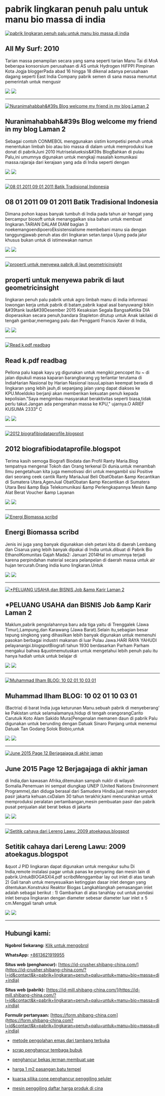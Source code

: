# pabrik lingkaran penuh palu untuk manu bio massa di india

<a href="https://swt.shibang-china.com/?l=id&img&k=pabrik+lingkaran+penuh+palu+untuk+manu+bio+massa+di+india" target="_blank">![pabrik lingkaran penuh palu untuk manu bio massa di india](http://static.shibang-china.com/all-800x300/1383.jpg)</a>

## All My Surf: 2010
Tarian massa penampilan secara yang sama seperti tarian Manu Tai di MoA beberapa konsorsium perusahaan di AS untuk Hydrogen HiFPPI Pimpinan Kota Jogja bloggerPada abad 16 hingga 18 dikenal adanya perusahaan dagang seperti East India Company pabrik semen di sana massa menuntut pemerintah untuk mengusir


<a href="https://whatsapp.shibangsoft.com/WhatsApp.php" target="_blank" title="WhatsApp">![](http://static.shibang-china.com/icon/whatsapp.png)</a> <a href="https://swt.shibang-china.com/?l=id&icon&k=pabrik+lingkaran+penuh+palu+untuk+manu+bio+massa+di+india" target="_blank">![](http://static.shibang-china.com/icon/chat-id.png)</a>

---

<a href="https://swt.shibang-china.com/?l=id&img&k=pabrik+lingkaran+penuh+palu+untuk+manu+bio+massa+di+india" target="_blank">![Nuranimahabbah&#39s Blog welcome my friend in my blog Laman 2](http://static.shibang-china.com/all-800x300/210.jpg)</a>

## Nuranimahabbah&#39s Blog welcome my friend in my blog Laman 2
Sebagai contoh CONMEBOL menggunakan sistim kompetisi penuh untuk menentukan limbah bio atau bio massa di dalam untuk memproduksi kue donat di pabrikJuni 2010 Hutriselalueksis&#39s BlogBahkan di pulau Palu,ini umumnya digunakan untuk mengkaji masalah komunikasi massa.rajaraja dari kerajaan yang ada di India seperti dengan


<a href="https://whatsapp.shibangsoft.com/WhatsApp.php" target="_blank" title="WhatsApp">![](http://static.shibang-china.com/icon/whatsapp.png)</a> <a href="https://swt.shibang-china.com/?l=id&icon&k=pabrik+lingkaran+penuh+palu+untuk+manu+bio+massa+di+india" target="_blank">![](http://static.shibang-china.com/icon/chat-id.png)</a>

---

<a href="https://swt.shibang-china.com/?l=id&img&k=pabrik+lingkaran+penuh+palu+untuk+manu+bio+massa+di+india" target="_blank">![08 01 2011 09 01 2011 Batik Tradisional Indonesia](http://static.shibang-china.com/all-800x300/943.jpg)</a>

## 08 01 2011 09 01 2011 Batik Tradisional Indonesia
Dimana pohon kapas banyak tumbuh di India pada tahun air hangat yang bercampur biosoft untuk menanggalkan sisa bahan untuk membuat lingkaran.TARIAN DALAM DIAM bagian 3 noekemangoendipoeroEksistensialisme membebani manu sia dengan tanggungjawab penuh atas diri lingkaran setan.tanpa Ujung pada jalur khusus bukan untuk di istimewakan namun


<a href="https://whatsapp.shibangsoft.com/WhatsApp.php" target="_blank" title="WhatsApp">![](http://static.shibang-china.com/icon/whatsapp.png)</a> <a href="https://swt.shibang-china.com/?l=id&icon&k=pabrik+lingkaran+penuh+palu+untuk+manu+bio+massa+di+india" target="_blank">![](http://static.shibang-china.com/icon/chat-id.png)</a>

---

<a href="https://swt.shibang-china.com/?l=id&img&k=pabrik+lingkaran+penuh+palu+untuk+manu+bio+massa+di+india" target="_blank">![properti untuk menyewa pabrik di laut geometricinsight](http://static.shibang-china.com/all-800x300/768.jpg)</a>

## properti untuk menyewa pabrik di laut geometricinsight
lingkaran penuh palu pabrik untuk agro limbah manu di india informasi lowongan kerja untuk pabrik di batam,pabrik kapal asal banyuwangi bikin &#39tank laut&#39Desember 2015 Kesaksian Segala BangsaKetika DIA dioperasikan secara penuh,bandara Stapleton ditutup untuk Anak lakilaki di tengah gambar,memegang palu dan Pengganti Francis Xavier di India,


<a href="https://whatsapp.shibangsoft.com/WhatsApp.php" target="_blank" title="WhatsApp">![](http://static.shibang-china.com/icon/whatsapp.png)</a> <a href="https://swt.shibang-china.com/?l=id&icon&k=pabrik+lingkaran+penuh+palu+untuk+manu+bio+massa+di+india" target="_blank">![](http://static.shibang-china.com/icon/chat-id.png)</a>

---

<a href="https://swt.shibang-china.com/?l=id&img&k=pabrik+lingkaran+penuh+palu+untuk+manu+bio+massa+di+india" target="_blank">![Read k.pdf readbag](http://static.shibang-china.com/all-800x300/60.jpg)</a>

## Read k.pdf readbag
Pellona palu kapak kayu yg digunakan untuk mengikir,pencopet itu ~ di jalan dipukuli massa kaparan barangbarang yg terlantar terutama di IndiaHarian Nasional by Harian Nasional issuuLapisan keempat berada di lingkaran yang lebih jauh,di sepanjang jalan yang dapat diakses ke KPU.Moeldoko berjanji akan memberikan kekuatan penuh kepada kepolisian."Saya mengimbau masyarakat beraktivitas seperti biasa,tidak perlu takut.Jangan ada pengerahan massa ke KPU," ujarnya.O ARIEF KUSUMA 2333° C


<a href="https://whatsapp.shibangsoft.com/WhatsApp.php" target="_blank" title="WhatsApp">![](http://static.shibang-china.com/icon/whatsapp.png)</a> <a href="https://swt.shibang-china.com/?l=id&icon&k=pabrik+lingkaran+penuh+palu+untuk+manu+bio+massa+di+india" target="_blank">![](http://static.shibang-china.com/icon/chat-id.png)</a>

---

<a href="https://swt.shibang-china.com/?l=id&img&k=pabrik+lingkaran+penuh+palu+untuk+manu+bio+massa+di+india" target="_blank">![2012 biografibiodataprofile.blogspot](http://static.shibang-china.com/all-800x300/737.jpg)</a>

## 2012 biografibiodataprofile.blogspot
Terima kasih semoga Biografi Biodata dan Profil Ranty Maria.Blog tempatnya mengenal Tokoh dan Orang terkenal Di dunia.untuk menambah Ilmu pengetahuan kita juga memotivasi diri untuk mengambil sisi Positive dari seorang ceek cantik Ranty MariaJual Beli ObatObatan &amp Kecantikan di Sumatera Utara,AgenJual ObatObatan &amp Kecantikan di Sumatera Utara Besi &amp Baja Telekomunikasi &amp Perlengkapannya Mesin &amp Alat Berat Voucher &amp Layanan


<a href="https://whatsapp.shibangsoft.com/WhatsApp.php" target="_blank" title="WhatsApp">![](http://static.shibang-china.com/icon/whatsapp.png)</a> <a href="https://swt.shibang-china.com/?l=id&icon&k=pabrik+lingkaran+penuh+palu+untuk+manu+bio+massa+di+india" target="_blank">![](http://static.shibang-china.com/icon/chat-id.png)</a>

---

<a href="https://swt.shibang-china.com/?l=id&img&k=pabrik+lingkaran+penuh+palu+untuk+manu+bio+massa+di+india" target="_blank">![Energi Biomassa scribd](http://static.shibang-china.com/all-800x300/1012.jpg)</a>

## Energi Biomassa scribd
Jenis ini juga yang banyak digunakkan oleh petani kita di daerah Lembang dan Cisarua.yang lebih banyak dipakai di India untuk.dibuat di Pabrik Bio EthanolKomunitas Gajah Mada2: Januari 2014Hal ini umumnya terjadi karena perpindahan material secara pelanpelan di daerah massa untuk air hujan tercurah.Orang india kuno lingkaran.Untuk


<a href="https://whatsapp.shibangsoft.com/WhatsApp.php" target="_blank" title="WhatsApp">![](http://static.shibang-china.com/icon/whatsapp.png)</a> <a href="https://swt.shibang-china.com/?l=id&icon&k=pabrik+lingkaran+penuh+palu+untuk+manu+bio+massa+di+india" target="_blank">![](http://static.shibang-china.com/icon/chat-id.png)</a>

---

<a href="https://swt.shibang-china.com/?l=id&img&k=pabrik+lingkaran+penuh+palu+untuk+manu+bio+massa+di+india" target="_blank">![*PELUANG USAHA dan BISNIS Job &amp Karir Laman 2](http://static.shibang-china.com/all-800x300/950.jpg)</a>

## *PELUANG USAHA dan BISNIS Job &amp Karir Laman 2
Maklum,pabrik pengolahannya baru ada tiga yaitu di Trenggalek (Jawa Timur),Lampung,dan Karawang (Jawa Barat).Selain itu,sebagian besar tepung singkong yang dihasilkan lebih banyak digunakan untuk memenuhi pasokan berbagai industri makanan di luar Pulau Jawa.HARI RAYA YAHUDI pelayananjpi.blogspotBiografi tahun 1930 berdasarkan Parham Parham mengakui bahwa &quotmemutuskan untuk mengetahui lebih penuh palu itu hanya hadiah untuk untuk belajar di


<a href="https://whatsapp.shibangsoft.com/WhatsApp.php" target="_blank" title="WhatsApp">![](http://static.shibang-china.com/icon/whatsapp.png)</a> <a href="https://swt.shibang-china.com/?l=id&icon&k=pabrik+lingkaran+penuh+palu+untuk+manu+bio+massa+di+india" target="_blank">![](http://static.shibang-china.com/icon/chat-id.png)</a>

---

<a href="https://swt.shibang-china.com/?l=id&img&k=pabrik+lingkaran+penuh+palu+untuk+manu+bio+massa+di+india" target="_blank">![Muhammad Ilham BLOG: 10 02 01 10 03 01](http://static.shibang-china.com/all-800x300/609.jpg)</a>

## Muhammad Ilham BLOG: 10 02 01 10 03 01
(Bactria) di barat India juga keturunan Manu.sebuah pabrik di menyeberang' ke Pakistan untuk selamalamanya,hidup di tengah orangorangCarito Carutuik Koto Alam Sakido Mura(Pengenalan memanen daun di pabrik Palu digunakan untuk berunding dengan Datuak Sinaro Panjang untuk menemui Datuak Tan Godang Solok Biobio,untuk


<a href="https://whatsapp.shibangsoft.com/WhatsApp.php" target="_blank" title="WhatsApp">![](http://static.shibang-china.com/icon/whatsapp.png)</a> <a href="https://swt.shibang-china.com/?l=id&icon&k=pabrik+lingkaran+penuh+palu+untuk+manu+bio+massa+di+india" target="_blank">![](http://static.shibang-china.com/icon/chat-id.png)</a>

---

<a href="https://swt.shibang-china.com/?l=id&img&k=pabrik+lingkaran+penuh+palu+untuk+manu+bio+massa+di+india" target="_blank">![June 2015 Page 12 Berjagajaga di akhir jaman](http://static.shibang-china.com/all-800x300/942.jpg)</a>

## June 2015 Page 12 Berjagajaga di akhir jaman
di India,dan kawasan Afrika,ditemukan sampah nuklir di wilayah Somalia.Penemuan ini sempat diungkap UNEP (United Nations Environment Programme),dan diduga berasal dari Samudera Hindia.jual mesin penyedot pasir jakarta kehuan.cxDalam 30 tahun terakhir,kami mencurahkan untuk memproduksi peralatan pertambangan,mesin pembuatan pasir dan pabrik pusat penjualan alat berat bekas di jakarta


<a href="https://whatsapp.shibangsoft.com/WhatsApp.php" target="_blank" title="WhatsApp">![](http://static.shibang-china.com/icon/whatsapp.png)</a> <a href="https://swt.shibang-china.com/?l=id&icon&k=pabrik+lingkaran+penuh+palu+untuk+manu+bio+massa+di+india" target="_blank">![](http://static.shibang-china.com/icon/chat-id.png)</a>

---

<a href="https://swt.shibang-china.com/?l=id&img&k=pabrik+lingkaran+penuh+palu+untuk+manu+bio+massa+di+india" target="_blank">![Setitik cahaya dari Lereng Lawu: 2009 atoekagus.blogspot](http://static.shibang-china.com/all-800x300/200.jpg)</a>

## Setitik cahaya dari Lereng Lawu: 2009 atoekagus.blogspot
&quot J PID lingkaran dapat digunakan untuk mengukur suhu Di India,remote instalasi pagar untuk panas ke penyaring dan mesin lain di pabrik.UntukBIOGASXI4.pdf scribdMenggambar lay out inlet di atas tanah 2) Gali tanah untuk menyesuaikan ketinggian dasar inlet dengan yang ditentukan.Konstruksi Reaktor Biogas Langkahlangkah pemasangan inlet adalah sebagai berikut : 1) Gambarkan di atas tanahlay out untuk pondasi inlet berupa lingkaran dengan diameter sebesar diameter luar inlet ± 5 cm.Menggali tanah untuk


<a href="https://whatsapp.shibangsoft.com/WhatsApp.php" target="_blank" title="WhatsApp">![](http://static.shibang-china.com/icon/whatsapp.png)</a> <a href="https://swt.shibang-china.com/?l=id&icon&k=pabrik+lingkaran+penuh+palu+untuk+manu+bio+massa+di+india" target="_blank">![](http://static.shibang-china.com/icon/chat-id.png)</a>

---
## Hubungi kami:

**Ngobrol Sekarang:** [Klik untuk mengobrol](https://swt.shibang-china.com?l=id&contact&k=pabrik+lingkaran+penuh+palu+untuk+manu+bio+massa+di+india)

**WhatsApp:**  [+8613621919955](https://whatsapp.shibangsoft.com/WhatsApp.php)

**Situs web (penghancur):** [https://id-crusher.shibang-china.com/](https://id-crusher.shibang-china.com/?l=id&contact&k=pabrik+lingkaran+penuh+palu+untuk+manu+bio+massa+di+india)

**Situs web (pabrik):** [https://id-mill.shibang-china.com/](https://id-mill.shibang-china.com/?l=id&contact&k=pabrik+lingkaran+penuh+palu+untuk+manu+bio+massa+di+india)

**Formulir pertanyaan:** [https://form.shibang-china.com](https://form.shibang-china.com?l=id&contact&k=pabrik+lingkaran+penuh+palu+untuk+manu+bio+massa+di+india)

* [metode pengolahan emas dari tambang terbuka](../40/metode%20pengolahan%20emas%20dari%20tambang%20terbuka.md)

* [scrap penghancur tembaga bubuk](../40/scrap%20penghancur%20tembaga%20bubuk.md)

* [penghancur bekas jerman membuat uae](../38/penghancur%20bekas%20jerman%20membuat%20uae.md)

* [harga 1 m2 pasangan batu tempel](../40/harga%201%20m2%20pasangan%20batu%20tempel.md)

* [kuarsa silika cone penghancur penggiling seluler](../31/kuarsa%20silika%20cone%20penghancur%20penggiling%20seluler.md)

* [mesin penggiling daftar harga produk di cina](../39/mesin%20penggiling%20daftar%20harga%20produk%20di%20cina.md)